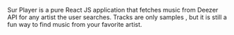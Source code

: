 Sur Player is a pure React JS application that fetches music from Deezer API for any artist the user searches. Tracks are only samples , but it is still a fun way to find music from your favorite artist.
